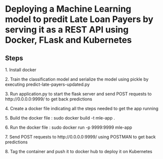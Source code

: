 # Deploying a Machine Learning model to predit Late Loan Payers by serving it as a REST API using Docker, FLask and Kubernetes

## Steps

<p>1. Install docker<p>
<p>2. Train the classification model and serialize the model using pickle by executing predict-late-payers-updated.py<p>
<p>3. Run application.py to start the flask server and send POST requests to http://0.0.0.0:9999/ to get back predictions<p>
<p>4. Create a docker file indicating all the steps needed to get the app running<p>
<p>5. Build the docker file : sudo docker build -t mle-app .<p>
<p>6. Run the docker file : sudo docker run -p 9999:9999 mle-app<p>
<p>7. Send POST requests to http://0.0.0.0:9999/ using POSTMAN to get back predictions<p>
<p>8. Tag the container and push it to docker hub to deploy it on Kubernetes<p>


